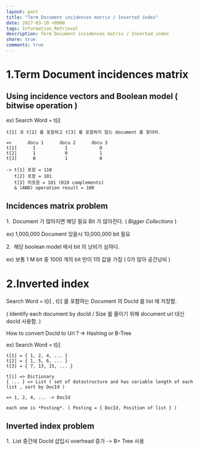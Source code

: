 ```yaml
---
layout: post
title: "Term Document incidences matrix / Inverted index"
date: 2017-03-10 +0900
tags: Information_Retrieval
description: Term Document incidences matrix / Inverted index
share: true
comments: true
---
```


1.Term Document incidences matrix
=============

Using incidence vectors and Boolean model ( bitwise operation )
-------------

ex) Search Word = t[i]

	t[1] 과 t[2] 를 포함하고 t[3] 를 포함하지 않는 document 를 찾아라.
	
	=>		docu 1		docu 2		docu 3
	t[1]	  1			  1		       0
	t[2]	  1			  0			   1
	t[3]	  0			  1			   0

	-> t[1] 포함 = 110
	   t[2] 포함 = 101
	   t[3] 미포함 = 101 (010 complements)
	   & (AND) operation result = 100


Incidences matrix problem
-------------

1.&nbsp;&nbsp;Document 가 많아지면 해당 필요 Bit 가 많아진다. ( *Bigger Collections* )

   ex) 1,000,000 Document 있을시 10,000,000 bit 필요

2.&nbsp;&nbsp;해당 boolean model 에서 bit 의 낭비가 심하다.

   ex) 보통 1 M bit 중 1000 개의 bit 만이 1의 값을 가짐 ( 0가 많아 공간낭비 )




2.Inverted index
=============

Search Word = t[i] , t[i] 를 포함하는 Document 의 DocId 를 list 에 저장함.

( Identify each document by docId / Size 를 줄이기 위해 document url 대신 docId 사용함. )

How to convert DocId to Url ? => Hashing or B-Tree

ex) Search Word = t[i]
	
	t[1] = { 1, 2, 4, ... }
	t[2] = { 1, 5, 6, ... }
	t[3] = { 7, 13, 15, ... }
	
	t[i] => Dictionary
	{ ... } => List ( set of datastructure and has variable length of each list , sort by DocId )

	=> 1, 2, 4, ... -> DocId

	each one is *Posting*. ( Posting = { DocId, Position of list } )


Inverted index problem
------------

1.&nbsp;&nbsp;List 중간에 DocId 삽입시 overhead 증가 -> B+ Tree 사용



